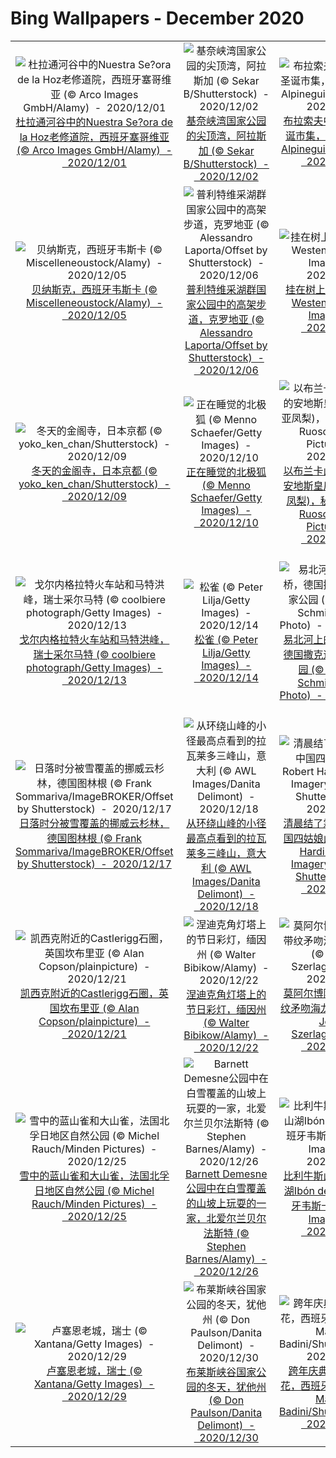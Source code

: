 # Bing Wallpapers - December 2020

| | | | |
|:-------------------------:|:-------------------------:|:-------------------------:|:-------------------------:|
| ![杜拉通河谷中的Nuestra Se?ora de la Hoz老修道院，西班牙塞哥维亚 (© Arco Images GmbH/Alamy)  -  2020/12/01](https://cn.bing.com/th?id=OHR.HocesDuraton_ZH-CN2152159552_UHD.jpg&w=480)[杜拉通河谷中的Nuestra Se?ora de la Hoz老修道院，西班牙塞哥维亚 (© Arco Images GmbH/Alamy)  -  2020/12/01](https://cn.bing.com/th?id=OHR.HocesDuraton_ZH-CN2152159552_UHD.jpg) | ![基奈峡湾国家公园的尖顶湾，阿拉斯加 (© Sekar B/Shutterstock)  -  2020/12/02](https://cn.bing.com/th?id=OHR.PorcupineBay_ZH-CN2252758146_UHD.jpg&w=480)[基奈峡湾国家公园的尖顶湾，阿拉斯加 (© Sekar B/Shutterstock)  -  2020/12/02](https://cn.bing.com/th?id=OHR.PorcupineBay_ZH-CN2252758146_UHD.jpg) | ![布拉索夫中央广场的圣诞市集，罗马尼亚 (© Alpineguide/Alamy)  -  2020/12/03](https://cn.bing.com/th?id=OHR.BrasovXmas_ZH-CN2333670843_UHD.jpg&w=480)[布拉索夫中央广场的圣诞市集，罗马尼亚 (© Alpineguide/Alamy)  -  2020/12/03](https://cn.bing.com/th?id=OHR.BrasovXmas_ZH-CN2333670843_UHD.jpg) | ![阿多大象国家公园中的非洲象，南非 (© Robert Harding/Alamy)  -  2020/12/04](https://cn.bing.com/th?id=OHR.WCDBabyElephant_ZH-CN7844400740_UHD.jpg&w=480)[阿多大象国家公园中的非洲象，南非 (© Robert Harding/Alamy)  -  2020/12/04](https://cn.bing.com/th?id=OHR.WCDBabyElephant_ZH-CN7844400740_UHD.jpg) |
| ![贝纳斯克，西班牙韦斯卡 (© Miscelleneoustock/Alamy)  -  2020/12/05](https://cn.bing.com/th?id=OHR.BenasqueValley_ZH-CN7931589735_UHD.jpg&w=480)[贝纳斯克，西班牙韦斯卡 (© Miscelleneoustock/Alamy)  -  2020/12/05](https://cn.bing.com/th?id=OHR.BenasqueValley_ZH-CN7931589735_UHD.jpg) | ![普利特维采湖群国家公园中的高架步道，克罗地亚 (© Alessandro Laporta/Offset by Shutterstock)  -  2020/12/06](https://cn.bing.com/th?id=OHR.PLNP_ZH-CN8120863549_UHD.jpg&w=480)[普利特维采湖群国家公园中的高架步道，克罗地亚 (© Alessandro Laporta/Offset by Shutterstock)  -  2020/12/06](https://cn.bing.com/th?id=OHR.PLNP_ZH-CN8120863549_UHD.jpg) | ![挂在树上的小鸟舍 (© Westend61/Getty Images)  -  2020/12/07](https://cn.bing.com/th?id=OHR.VogelhaeuserD_ZH-CN8437589222_UHD.jpg&w=480)[挂在树上的小鸟舍 (© Westend61/Getty Images)  -  2020/12/07](https://cn.bing.com/th?id=OHR.VogelhaeuserD_ZH-CN8437589222_UHD.jpg) | ![阿布鲁佐的Rocca Calascio，意大利 (© Francesco Russo/eStock Photo)  -  2020/12/08](https://cn.bing.com/th?id=OHR.RoccaCalascio_ZH-CN8546031521_UHD.jpg&w=480)[阿布鲁佐的Rocca Calascio，意大利 (© Francesco Russo/eStock Photo)  -  2020/12/08](https://cn.bing.com/th?id=OHR.RoccaCalascio_ZH-CN8546031521_UHD.jpg) |
| ![冬天的金阁寺，日本京都 (© yoko_ken_chan/Shutterstock)  -  2020/12/09](https://cn.bing.com/th?id=OHR.Kinkakuji_ZH-CN8643828412_UHD.jpg&w=480)[冬天的金阁寺，日本京都 (© yoko_ken_chan/Shutterstock)  -  2020/12/09](https://cn.bing.com/th?id=OHR.Kinkakuji_ZH-CN8643828412_UHD.jpg) | ![正在睡觉的北极狐 (© Menno Schaefer/Getty Images)  -  2020/12/10](https://cn.bing.com/th?id=OHR.SleepingArcticFox_ZH-CN8743925021_UHD.jpg&w=480)[正在睡觉的北极狐 (© Menno Schaefer/Getty Images)  -  2020/12/10](https://cn.bing.com/th?id=OHR.SleepingArcticFox_ZH-CN8743925021_UHD.jpg) | ![以布兰卡山脉为背景的安地斯皇后（莴氏普亚凤梨)，秘鲁 (© Cyril Ruoso/Minden Pictures)  -  2020/12/11](https://cn.bing.com/th?id=OHR.QueenoftheAndes_ZH-CN9019108680_UHD.jpg&w=480)[以布兰卡山脉为背景的安地斯皇后（莴氏普亚凤梨)，秘鲁 (© Cyril Ruoso/Minden Pictures)  -  2020/12/11](https://cn.bing.com/th?id=OHR.QueenoftheAndes_ZH-CN9019108680_UHD.jpg) | ![一品红叶子特写 (© Charles Floyd/Alamy)  -  2020/12/12](https://cn.bing.com/th?id=OHR.BractCloseup_ZH-CN9096611979_UHD.jpg&w=480)[一品红叶子特写 (© Charles Floyd/Alamy)  -  2020/12/12](https://cn.bing.com/th?id=OHR.BractCloseup_ZH-CN9096611979_UHD.jpg) |
| ![戈尔内格拉特火车站和马特洪峰，瑞士采尔马特 (© coolbiere photograph/Getty Images)  -  2020/12/13](https://cn.bing.com/th?id=OHR.PolarExpress_ZH-CN9522496479_UHD.jpg&w=480)[戈尔内格拉特火车站和马特洪峰，瑞士采尔马特 (© coolbiere photograph/Getty Images)  -  2020/12/13](https://cn.bing.com/th?id=OHR.PolarExpress_ZH-CN9522496479_UHD.jpg) | ![松雀 (© Peter Lilja/Getty Images)  -  2020/12/14](https://cn.bing.com/th?id=OHR.PineGrosbeak_ZH-CN9629000282_UHD.jpg&w=480)[松雀 (© Peter Lilja/Getty Images)  -  2020/12/14](https://cn.bing.com/th?id=OHR.PineGrosbeak_ZH-CN9629000282_UHD.jpg) | ![易北河上的巴斯泰桥，德国撒克逊瑞士国家公园 (© Reinhard Schmid/eStock Photo)  -  2020/12/15](https://cn.bing.com/th?id=OHR.ElbeBastei_ZH-CN9708654240_UHD.jpg&w=480)[易北河上的巴斯泰桥，德国撒克逊瑞士国家公园 (© Reinhard Schmid/eStock Photo)  -  2020/12/15](https://cn.bing.com/th?id=OHR.ElbeBastei_ZH-CN9708654240_UHD.jpg) | ![雾气环绕的森林，喀拉拉邦慕那尔市，印度 (© Ahammed Riswan/EyeEm/Getty Images)  -  2020/12/16](https://cn.bing.com/th?id=OHR.MunnarMist_ZH-CN8816703625_UHD.jpg&w=480)[雾气环绕的森林，喀拉拉邦慕那尔市，印度 (© Ahammed Riswan/EyeEm/Getty Images)  -  2020/12/16](https://cn.bing.com/th?id=OHR.MunnarMist_ZH-CN8816703625_UHD.jpg) |
| ![日落时分被雪覆盖的挪威云杉林，德国图林根 (© Frank Sommariva/ImageBROKER/Offset by Shutterstock)  -  2020/12/17](https://cn.bing.com/th?id=OHR.NarniaForest_ZH-CN8466850438_UHD.jpg&w=480)[日落时分被雪覆盖的挪威云杉林，德国图林根 (© Frank Sommariva/ImageBROKER/Offset by Shutterstock)  -  2020/12/17](https://cn.bing.com/th?id=OHR.NarniaForest_ZH-CN8466850438_UHD.jpg) | ![从环绕山峰的小径最高点看到的拉瓦莱多三峰山，意大利 (© AWL Images/Danita Delimont)  -  2020/12/18](https://cn.bing.com/th?id=OHR.TreCime_ZH-CN7609469681_UHD.jpg&w=480)[从环绕山峰的小径最高点看到的拉瓦莱多三峰山，意大利 (© AWL Images/Danita Delimont)  -  2020/12/18](https://cn.bing.com/th?id=OHR.TreCime_ZH-CN7609469681_UHD.jpg) | ![清晨结了霜的树林，中国四姑娘山 (© Robert Harding World Imagery/Offset by Shutterstock)  -  2020/12/19](https://cn.bing.com/th?id=OHR.Siguniangshan_ZH-CN7772066391_UHD.jpg&w=480)[清晨结了霜的树林，中国四姑娘山 (© Robert Harding World Imagery/Offset by Shutterstock)  -  2020/12/19](https://cn.bing.com/th?id=OHR.Siguniangshan_ZH-CN7772066391_UHD.jpg) | ![蒙大拿州西部的小雪羊 (© Donald M. Jones/Minden Pictures)  -  2020/12/20](https://cn.bing.com/th?id=OHR.BabyGoat_ZH-CN7863798344_UHD.jpg&w=480)[蒙大拿州西部的小雪羊 (© Donald M. Jones/Minden Pictures)  -  2020/12/20](https://cn.bing.com/th?id=OHR.BabyGoat_ZH-CN7863798344_UHD.jpg) |
| ![凯西克附近的Castlerigg石圈，英国坎布里亚 (© Alan Copson/plainpicture)  -  2020/12/21](https://cn.bing.com/th?id=OHR.CastleriggStone_ZH-CN8015482045_UHD.jpg&w=480)[凯西克附近的Castlerigg石圈，英国坎布里亚 (© Alan Copson/plainpicture)  -  2020/12/21](https://cn.bing.com/th?id=OHR.CastleriggStone_ZH-CN8015482045_UHD.jpg) | ![涅迪克角灯塔上的节日彩灯，缅因州 (© Walter Bibikow/Alamy)  -  2020/12/22](https://cn.bing.com/th?id=OHR.HolidayNubble_ZH-CN8122183595_UHD.jpg&w=480)[涅迪克角灯塔上的节日彩灯，缅因州 (© Walter Bibikow/Alamy)  -  2020/12/22](https://cn.bing.com/th?id=OHR.HolidayNubble_ZH-CN8122183595_UHD.jpg) | ![莫阿尔博阿尔附近的带纹矛吻海龙，菲律宾 (© Jenna Szerlag/Alamy)  -  2020/12/23](https://cn.bing.com/th?id=OHR.BandedPipefish_ZH-CN8209616080_UHD.jpg&w=480)[莫阿尔博阿尔附近的带纹矛吻海龙，菲律宾 (© Jenna Szerlag/Alamy)  -  2020/12/23](https://cn.bing.com/th?id=OHR.BandedPipefish_ZH-CN8209616080_UHD.jpg) | ![挪威苔原上的北极光和野生驯鹿 (© Anton Petrus/Getty Images)  -  2020/12/24](https://cn.bing.com/th?id=OHR.WildReindeer_ZH-CN8301029606_UHD.jpg&w=480)[挪威苔原上的北极光和野生驯鹿 (© Anton Petrus/Getty Images)  -  2020/12/24](https://cn.bing.com/th?id=OHR.WildReindeer_ZH-CN8301029606_UHD.jpg) |
| ![雪中的蓝山雀和大山雀，法国北孚日地区自然公园 (© Michel Rauch/Minden Pictures)  -  2020/12/25](https://cn.bing.com/th?id=OHR.FRbluebirds_ZH-CN3972483010_UHD.jpg&w=480)[雪中的蓝山雀和大山雀，法国北孚日地区自然公园 (© Michel Rauch/Minden Pictures)  -  2020/12/25](https://cn.bing.com/th?id=OHR.FRbluebirds_ZH-CN3972483010_UHD.jpg) | ![Barnett Demesne公园中在白雪覆盖的山坡上玩耍的一家，北爱尔兰贝尔法斯特 (© Stephen Barnes/Alamy)  -  2020/12/26](https://cn.bing.com/th?id=OHR.BarnettsDemesne_ZH-CN8484261440_UHD.jpg&w=480)[Barnett Demesne公园中在白雪覆盖的山坡上玩耍的一家，北爱尔兰贝尔法斯特 (© Stephen Barnes/Alamy)  -  2020/12/26](https://cn.bing.com/th?id=OHR.BarnettsDemesne_ZH-CN8484261440_UHD.jpg) | ![比利牛斯山脉中的高山湖Ibón de Plan，西班牙韦斯卡 (© Getty Images)  -  2020/12/27](https://cn.bing.com/th?id=OHR.IbonPlan_ZH-CN8564017247_UHD.jpg&w=480)[比利牛斯山脉中的高山湖Ibón de Plan，西班牙韦斯卡 (© Getty Images)  -  2020/12/27](https://cn.bing.com/th?id=OHR.IbonPlan_ZH-CN8564017247_UHD.jpg) | ![加拿大猞猁，蒙大拿州 (© Alan and Sandy Carey/Minden Pictures)  -  2020/12/28](https://cn.bing.com/th?id=OHR.CanadaLynx_ZH-CN8645816958_UHD.jpg&w=480)[加拿大猞猁，蒙大拿州 (© Alan and Sandy Carey/Minden Pictures)  -  2020/12/28](https://cn.bing.com/th?id=OHR.CanadaLynx_ZH-CN8645816958_UHD.jpg) |
| ![卢塞恩老城，瑞士 (© Xantana/Getty Images)  -  2020/12/29](https://cn.bing.com/th?id=OHR.LucerneHoliday_ZH-CN8762232954_UHD.jpg&w=480)[卢塞恩老城，瑞士 (© Xantana/Getty Images)  -  2020/12/29](https://cn.bing.com/th?id=OHR.LucerneHoliday_ZH-CN8762232954_UHD.jpg) | ![布莱斯峡谷国家公园的冬天，犹他州 (© Don Paulson/Danita Delimont)  -  2020/12/30](https://cn.bing.com/th?id=OHR.WinterBryce_ZH-CN8874624326_UHD.jpg&w=480)[布莱斯峡谷国家公园的冬天，犹他州 (© Don Paulson/Danita Delimont)  -  2020/12/30](https://cn.bing.com/th?id=OHR.WinterBryce_ZH-CN8874624326_UHD.jpg) | ![跨年庆典中燃放的烟花，西班牙萨拉戈萨 (© Martina Badini/Shutterstock)  -  2020/12/31](https://cn.bing.com/th?id=OHR.ZaragozaSpain_ZH-CN8995859415_UHD.jpg&w=480)[跨年庆典中燃放的烟花，西班牙萨拉戈萨 (© Martina Badini/Shutterstock)  -  2020/12/31](https://cn.bing.com/th?id=OHR.ZaragozaSpain_ZH-CN8995859415_UHD.jpg) |  |
